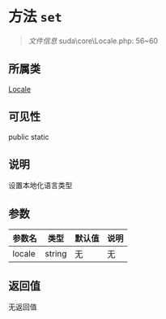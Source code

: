 # 方法 `set`

> *文件信息* suda\core\Locale.php: 56~60

## 所属类 

[Locale](../Locale.md)

## 可见性

 public static

## 说明

设置本地化语言类型

## 参数


| 参数名 | 类型 | 默认值 | 说明 |
|--------|-----|-------|-------|
| locale |  string | 无 | 无 |



## 返回值

无返回值
